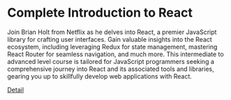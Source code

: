 # Complete Introduction to React

Join Brian Holt from Netflix as he delves into React, a premier JavaScript library for crafting user interfaces. Gain valuable insights into the React ecosystem, including leveraging Redux for state management, mastering React Router for seamless navigation, and much more. This intermediate to advanced level course is tailored for JavaScript programmers seeking a comprehensive journey into React and its associated tools and libraries, gearing you up to skillfully develop web applications with React. 

[Detail](https://eduitfree.com/dSUX)